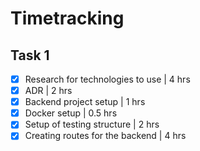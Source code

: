 # Timetracking

## Task 1
- [x] Research for technologies to use | 4 hrs
- [x] ADR | 2 hrs
- [x] Backend project setup | 1 hrs
- [x] Docker setup | 0.5 hrs
- [x] Setup of testing structure | 2 hrs
- [x] Creating routes for the backend | 4 hrs